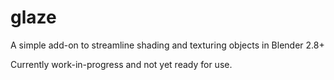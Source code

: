 # glaze
A simple add-on to streamline shading and texturing objects in Blender 2.8+

Currently work-in-progress and not yet ready for use.
